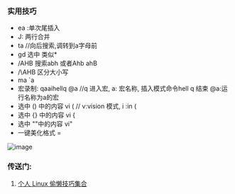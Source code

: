 ### 实用技巧
- ea :单次尾插入
- J: 两行合并
- ta  //向后搜索,调转到a字母前
- gd 选中 类似*
- /AHB 搜索abh 或者Ahb  ahB
- /\AHB 区分大小写
- ma  `a
- 宏录制: qaaihell<esc>q  @a   //q 进入宏, a: 宏名称, 插入模式命令hell<esc>  q 结束  @a:运行名称为a的宏
- 选中 () 中的内容 vi (        // v:vision 模式, i :in  (
- 选中 {} 中的内容 vi {
- 选中 ""中的内容 vi"
- 一键美化格式 =

![image](https://github.com/bulaqi/IC-DV.github.io/assets/55919713/c85ccb5d-dd33-45fa-a521-b5dad75995a2)

### 传送门:
1. [个人 Linux 偷懒技巧集合](https://my.oschina.net/u/3356529/blog/10142491)
